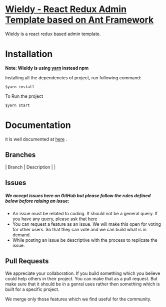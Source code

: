 # [Wieldy - React Redux Admin Template based on Ant Framework](https://themeforest.net/item/wieldy-react-redux-admin-template/22277962?s_rank=1 "Wieldy")

Wieldy is a react redux based admin template.

# Installation

**Note: Wieldy is using [yarn](https://yarnpkg.com/en/docs/install) instead npm**

Installing all the dependencies of project, run following command:

`$yarn install`

To Run the project

`$yarn start`

# Documentation

it is well documented at [here](http://docs.g-axon.com/wieldy/ "Documentation") .

## Branches

| Branch | Description |
|

## Issues

##### We accept issues here on GitHub but please follow the rules defined below before raising an issue:

- An issue must be related to coding. It should not be a general query. If you have any query, please ask that [here](https://themeforest.net/item/wieldy-react-redux-admin-template/22277962/support "Support for Wieldy")
- You can request a feature as an issue. We will make this open for voting for other users. So that they can vote and we can build what is in demand.
- While posting an issue be descriptive with the process to replicate the issue.

## Pull Requests

We appreciate your collaboration. If you build something which you believe could help others in their project. You can make that as a pull request. But make sure that it should be in a genral uses rather then something which is built for a specific project.

We merge only those features which we find useful for the community.
